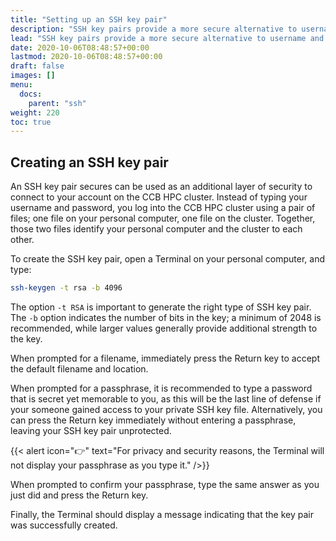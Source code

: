 ```yaml
---
title: "Setting up an SSH key pair"
description: "SSH key pairs provide a more secure alternative to username and password for logging into remote systems."
lead: "SSH key pairs provide a more secure alternative to username and password for logging into remote systems."
date: 2020-10-06T08:48:57+00:00
lastmod: 2020-10-06T08:48:57+00:00
draft: false
images: []
menu:
  docs:
    parent: "ssh"
weight: 220
toc: true
---
```


## Creating an SSH key pair

An SSH key pair secures can be used as an additional layer of security to
connect to your account on the CCB HPC cluster.
Instead of typing your username and password, you log into the CCB HPC cluster
using a pair of files; one file on your personal computer, one file on the
cluster.
Together, those two files identify your personal computer and the cluster to
each other.

To create the SSH key pair, open a Terminal on your personal computer, and
type:

```bash
ssh-keygen -t rsa -b 4096
```

The option `-t RSA` is important to generate the right type of SSH key pair.
The `-b` option indicates the number of bits in the key; a minimum of 2048 is
recommended, while larger values generally provide additional strength to the
key.

When prompted for a filename, immediately press the Return key to accept the
default filename and location.

When prompted for a passphrase, it is recommended to type a password that is
secret yet memorable to you, as this will be the last line of defense if your
someone gained access to your private SSH key file.
Alternatively, you can press the Return key immediately without entering a
passphrase, leaving your SSH key pair unprotected.

{{< alert icon="👉" text="For privacy and security reasons, the Terminal will not display your passphrase as you type it." />}}

When prompted to confirm your passphrase, type the same answer as you just did
and press the Return key.

Finally, the Terminal should display a message indicating that the key pair was
successfully created.
